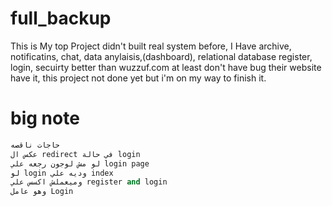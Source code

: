 # full_backup

This is My top Project didn't built real system before, I Have archive, notificatins, chat, data anylaisis,(dashboard), relational database 
register, login, secuirty better than wuzzuf.com at least don't have bug their website have it, this project not done yet but i'm on my way to finish it.  


#  big note
<!-- we have to add session_start in order to use session var in the handle function in the aside (aside fixed on all pages, you need add seession_start if u need include aside --> 

```python
حاجات ناقصه
عكس ال redirect في حالة login  
لو مش لوجون رجعه علي login page
لو login وديه علي index
وميعملش اكسس علي register and login
وهو عامل Login 
```
